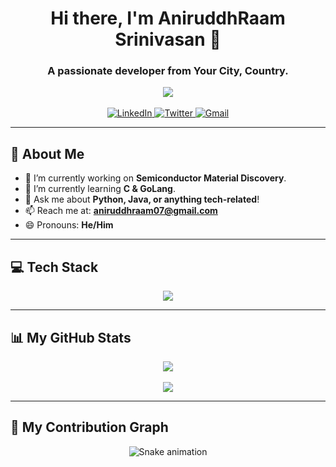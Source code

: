 <div align="center">

<h1> Hi there, I'm AniruddhRaam Srinivasan 👋 </h1>

<h3>A passionate developer from Your City, Country.</h3>

<a href="https://github.com/Aniruddhraam">
  <img align="center" src="https://readme-typing-svg.herokuapp.com?font=JetBrains+Mono&size=25&duration=4000&color=33FF33&center=true&vCenter=true&width=1200&lines=There+are+10₂+types+of+people:+Those+who+understand+binary+and+those+who+don%27t.;There%E2%80%99s+no+place+like+127.0.0.1.;Git+commit+-m+%22final+final+v2%22.;It+works+on+my+machine.%E2%84%A2;Documentation+is+just+comments+that+compiled."/>
</a>

</div>

<br/>

<div align="center">
  <a href="https://www.linkedin.com/in/aniruddhraam-srinivasan">
    <img src="https://img.shields.io/badge/LinkedIn-0077B5?style=for-the-badge&logo=linkedin&logoColor=white" alt="LinkedIn"/>
  </a>
  <a href="https://x.com/AniruddhRaam07">
    <img src="https://img.shields.io/badge/Twitter-1DA1F2?style=for-the-badge&logo=twitter&logoColor=white" alt="Twitter"/>
  </a>
  <a href="mailto:aniruddhraam07@gmail.com">
    <img src="https://img.shields.io/badge/Gmail-D14836?style=for-the-badge&logo=gmail&logoColor=white" alt="Gmail"/>
  </a>
</div>

---

## 🚀 About Me

- 🔭 I’m currently working on **Semiconductor Material Discovery**.
- 🌱 I’m currently learning **C & GoLang**.
- 💬 Ask me about **Python, Java, or anything tech-related**!
- 📫 Reach me at: **aniruddhraam07@gmail.com**
- 😄 Pronouns: **He/Him**

---

## 💻 Tech Stack

<div align="center">
  <a href="https://skillicons.dev">
    <img src="https://skillicons.dev/icons?i=js,java,py,go,scala,c,html,css,tailwind,nodejs,react,angular,mysql,tensorflow,matlab,git,github,linux,bash,windows,md&perline=10" />
  </a>
</div>

---
## 📊 My GitHub Stats

<div align="center">
  <a href="https://github.com/anuraghazra/github-readme-stats">
    <img align="center" src="https://github-readme-stats.vercel.app/api?username=Aniruddhraam&show_icons=true&theme=dracula&count_private=true&include_all_commits=true&hide_rank=true" />
  </a>
  <br/><br/>
  <a href="https://github.com/anuraghazra/github-readme-stats">
    <img align="center" src="https://github-readme-stats.vercel.app/api/top-langs/?username=Aniruddhraam&layout=compact&theme=dracula" />
  </a>
</div>

---

## 🐍 My Contribution Graph

<div align="center">
  <img src="https://raw.githubusercontent.com/Aniruddhraam/Aniruddhraam/dist/snake.svg" alt="Snake animation">
</div>
